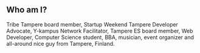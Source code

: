 ## Who am I?

Tribe Tampere board member, Startup Weekend Tampere Developer Advocate, Y-kampus Network Facilitator, Tampere ES board member, Web Developer, Computer Science student, BBA, musician, event organizer and all-around nice guy from Tampere, Finland.
